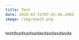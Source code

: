 ```yaml
---
title: Test
date: 2020-03-31T07:43:46.290Z
image: /img/newjh.png
---
```

testdsadsadsadasdasdasdasda